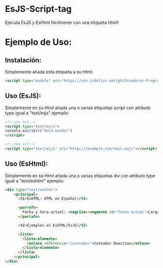 # EsJS-Script-tag
Ejecuta EsJS y EsHtml fácilmente con una etiqueta Html!

# Ejemplo de Uso:

## Instalación:
Simplemente añada está etiqueta a su Html:
```html
<script type="module" src="https://cdn.jsdelivr.net/gh/Creadores-Program/EsJS-Script-tag@1.0.0/src/org/CreadoresProgram/EsJsHtml/EsjsScriptTag.js" crossorigin="anonymous" referrerpolicy="no-referrer"></script>
```
## Uso (EsJS):
Simplemente en su Html añada una o varias etiquetas script con atributo type igual a "text/esjs"
ejemplo:
```html
<!--sin src-->
<script type="text/esjs">
consola.escribir("hola mundo!")
</script>

<!--con src-->
<script type="text/esjs" src="https://example.com/main.esjs"></script>
```
## Uso (EsHtml):
Simplemente en su Html añada una o varias etiquetas div con atributo type igual a "text/eshtml"
ejemplo:
```html
<div type="text/eshtml">
    <principal>
      <t1>EsHTML: HTML en Español</t1>

      <parrafo>
        Fecha y hora actual: <negrita><segmento id="fecha-actual">Cargando...</segmento></negrita>
      </parrafo>

      <t2>Ejemplos en EsHTML/EsJS</t2>

      <lista>
        <lista-elemento>
          <enlace referencia="/contador">Contador Reactivo</enlace>
        </lista-elemento>
      </lista>
    </principal>
</div>
```
